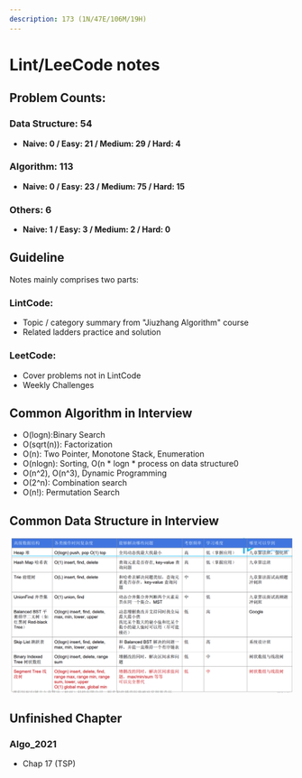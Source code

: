 ```yaml
---
description: 173 (1N/47E/106M/19H)
---
```


# Lint/LeeCode notes

## Problem Counts:

### Data Structure: 54

* **Naive: 0 / Easy: 21 / Medium: 29 / Hard: 4**

### **Algorithm: 113**

* **Naive: 0 / Easy: 23 / Medium: 75 / Hard: 15**

### **Others: 6**

* **Naive: 1 / Easy: 3 / Medium: 2 / Hard: 0**

## Guideline 

Notes mainly comprises two parts:

### LintCode:

* Topic / category summary from "Jiuzhang Algorithm" course
* Related ladders practice and solution 

### LeetCode:

* Cover problems not in LintCode
* Weekly Challenges

## Common Algorithm in Interview

* O\(logn\):Binary Search
* O\(sqrt\(n\)\): Factorization
* O\(n\): Two Pointer, Monotone Stack, Enumeration
* O\(nlogn\): Sorting, O\(n \* logn \* process on data structure0
* O\(n^2\), O\(n^3\), Dynamic Programming
* O\(2^n\): Combination search
* O\(n!\): Permutation Search 

## Common Data Structure in Interview

![](.gitbook/assets/screen-shot-2021-04-26-at-11.00.34-pm.png)

## Unfinished Chapter

### Algo\_2021

* Chap 17 \(TSP\)

